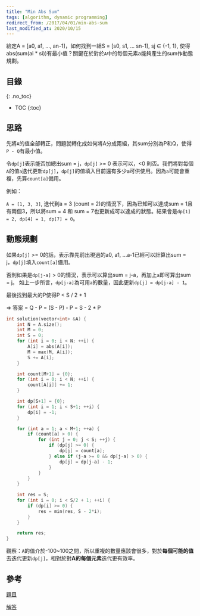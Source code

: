 ```yaml
---
title: "Min Abs Sum"
tags: [algorithm, dynamic programming]
redirect_from: /2017/04/01/min-abs-sum
last_modified_at: 2020/10/15
---
```


給定A = [a0, a1, ..., an-1]，如何找到一組S = [s0, s1, ... sn-1], sj ∈ {-1, 1}, 使得abs(sum(ai * si))有最小值？關鍵在於對於`A`中的每個元素a能夠產生的sum作動態規劃。

## 目錄
{: .no_toc}

- TOC
{:toc}

## 思路

先將`A`的值全部轉正，問題就轉化成如何將A分成兩組，其sum分別為P和Q，使得`P - Q`有最小值。

令`dp[j]`表示能否加總出sum = j，`dp[j]` >= 0 表示可以，<0 則否。我們將對每個`A`的值`a`迭代更新`dp[j]`，`dp[j]`的值填入目前還有多少a可供使用。因為`a`可能會重複，先算`count[a]`備用。

例如：

`A = [1, 3, 3]`, 迭代到a = 3 (count = 2)的情況下，因為已知可以達成sum = 1且有兩個3，所以將sum = 4 和 sum = 7也更新成可以達成的狀態。結果會是`dp[1] = 2, dp[4] = 1, dp[7] = 0`。

## 動態規劃

如果`dp[j]` >= 0的話，表示靠先前出現過的a0, a1, ...a-1已經可以計算出sum = j，`dp[j]`填入`count[a]`備用。

否則如果是`dp[j-a]` > 0的情況，表示可以算出sum = j-a，再加上`a`即可算出sum = j。
如上一步所言，`dp[j-a]`為可用`a`的數量，因此更新`dp[j] = dp[j-a] - 1`。

最後找到最大的P使得P < S / 2 + 1

=> 答案 = Q - P = (S - P) - P = S - 2 * P

~~~C
int solution(vector<int> &A) {
    int N = A.size();
    int M = 0;
    int S = 0;
    for (int i = 0; i < N; ++i) {
        A[i] = abs(A[i]);
        M = max(M, A[i]);
        S += A[i];
    }

    int count[M+1] = {0};
    for (int i = 0; i < N; ++i) {
        count[A[i]] += 1;
    }

    int dp[S+1] = {0};
    for (int i = 1; i < S+1; ++i) {
        dp[i] = -1;
    }

    for (int a = 1; a < M+1; ++a) {
        if (count[a] > 0) {
            for (int j = 0; j < S; ++j) {
                if (dp[j] >= 0) {
                    dp[j] = count[a];
                } else if (j-a >= 0 && dp[j-a] > 0) {
                    dp[j] = dp[j-a] - 1;
                }
            }
        }
    }

    int res = S;
    for (int i = 0; i < S/2 + 1; ++i) {
        if (dp[i] >= 0) {
            res = min(res, S - 2*i);
        }
    }

    return res;
}
~~~

觀察：`A`的值介於-100~100之間，所以重複的數量應該會很多，對於**每個可能的值**去迭代更新`dp[j]`，相對於對**A的每個元素**迭代更有效率。

## 參考

[題目](https://codility.com/programmers/lessons/17-dynamic_programming/min_abs_sum/)

[解答](https://codility.com/media/train/solution-min-abs-sum.pdf)
